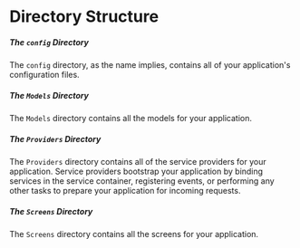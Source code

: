 # Directory Structure

##### The `config` Directory

The `config` directory, as the name implies, contains all of your application's configuration files.

##### The `Models` Directory

The `Models` directory contains all the models for your application.

##### The `Providers` Directory

The `Providers` directory contains all of the service providers for your application. Service providers bootstrap your application by binding services in the service container, registering events, or performing any other tasks to prepare your application for incoming requests.

##### The `Screens` Directory

The `Screens` directory contains all the screens for your application.
